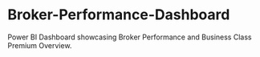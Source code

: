 # Broker-Performance-Dashboard
Power BI Dashboard showcasing Broker Performance and Business Class Premium Overview.
